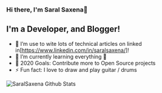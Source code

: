 ### Hi there, I'm Saral Saxena👋

## I'm a Developer, and Blogger!
- 🔭 I’m use to wite lots of technical articles on linked in[https://www.linkedin.com/in/saralsaxena/]!
- 🌱 I’m currently learning everything 🤣
- 🥅 2020 Goals: Contribute more to Open Source projects
- ⚡ Fun fact: I love to draw and play guitar / drums

[youtube]: https://www.youtube.com/c/JavaLovers

<img align="left" alt="SaralSaxena Github Stats" src="https://github-readme-stats.codestackr.vercel.app/api?username=SaralSaxena&show_icons=true&hide_border=true" />
